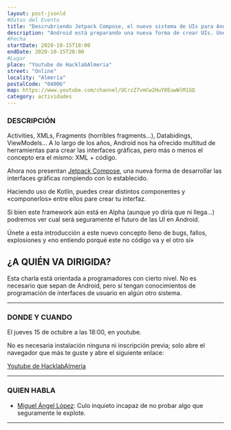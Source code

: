 ```yaml
---
layout: post-jsonld
#Datos del Evento
title: "Descrubriendo Jetpack Compose, el nuevo sistema de UIs para Android"
description: "Android está preparando una nueva forma de crear UIs. Únete para ver lo que vendrá."
#Fecha
startDate: 2020-10-15T18:00
endDate: 2020-10-15T20:00
#Lugar
place: "Youtube de HacklabAlmeria"
street: "Online"
locality: "Almería"
postalCode: "04006"
map: https://www.youtube.com/channel/UCrzZ7vmCw2HuY8EuwWlM1GQ
category: actividades
---
```


### DESCRIPCIÓN

Activities, XMLs, Fragments (horribles fragments...), Databidings, ViewModels... A lo largo de los años, Android nos ha ofrecido 
multitud de herramientas para crear las interfaces gráficas, pero más o menos el concepto era el mismo: XML + código.

Ahora nos presentan [Jetpack Compose](https://developer.android.com/jetpack/compose?hl=es-419), una nueva forma de desarrollar las interfaces gráficas rompiendo con lo establecido.

Haciendo uso de Kotlin, puedes crear distintos componentes y «componerlos» entre ellos pare crear tu interfaz.

Si bien este framework aún está en Alpha (aunque yo diría que ni llega...) podremos ver cual será seguramente el futuro de las UI en Android.

Únete a esta introducción a este nuevo concepto lleno de bugs, fallos, explosiones y «no entiendo porqué este no código va y el otro sí»


## ¿A QUIÉN VA DIRIGIDA?

Esta charla está orientada a programadores con cierto nivel. No es necesario que sepan de Android, pero sí tengan conocimientos
de programación de interfaces de usuario en algún otro sistema.

---

### DONDE Y CUANDO

El jueves 15 de octubre a las 18:00, en youtube.

No es necesaria instalación ninguna ni inscripción previa; solo abre el navegador que más te guste y abre el siguiente enlace:

[Youtube de HacklabAlmeria](https://www.youtube.com/channel/UCrzZ7vmCw2HuY8EuwWlM1GQ)

---

### QUIEN HABLA

* [Miguel Ángel López](https://twitter.com/miguelangel_lv): Culo inquieto incapaz de no probar algo que seguramente le explote.

---
